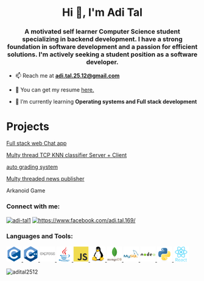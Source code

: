 <h1 align="center">Hi 👋, I'm Adi Tal</h1>
<h3 align="center">A motivated self learner Computer Science student specializing in backend 
development. I have a strong foundation in software development and a passion for 
efficient solutions. I'm actively seeking a student position as a software developer.</h3>

- 📫 Reach me at **adi.tal.25.12@gmail.com**

- 📄 You can get my resume [here.](https://drive.google.com/file/d/1eLj3_NmnGdpqZ6ohGxpy-a8N9kRRb4F0/view?usp=sharing)

- 🌱 I’m currently learning **Operating systems and Full stack development**


# Projects
 [Full stack web Chat app](https://github.com/adital2512/ADE-Chat)
 
 [Multy thread TCP KNN classifier Server + Client](https://github.com/adital2512/KNN-machineLearning-Classifier)
 
 [auto grading system](https://github.com/adital2512/os2-grading-system)
 
 [Multy threaded news publisher](https://github.com/adital2512/Multi-Threaded-News-Publisher)

 Arkanoid Game
 
 

<h3 align="left">Connect with me:</h3>
<p align="left">
<a href="https://linkedin.com/in/adi-tal1" target="blank"><img align="center" src="https://raw.githubusercontent.com/rahuldkjain/github-profile-readme-generator/master/src/images/icons/Social/linked-in-alt.svg" alt="adi-tal1" height="30" width="40" /></a>
<a href="https://fb.com/https://www.facebook.com/adi.tal.169/" target="blank"><img align="center" src="https://raw.githubusercontent.com/rahuldkjain/github-profile-readme-generator/master/src/images/icons/Social/facebook.svg" alt="https://www.facebook.com/adi.tal.169/" height="30" width="40" /></a>
</p>

<h3 align="left">Languages and Tools:</h3>
<p align="left">
   <a href="https://www.cprogramming.com/" target="_blank" rel="noreferrer"> <img src="https://raw.githubusercontent.com/devicons/devicon/master/icons/c/c-original.svg" alt="c" width="40" height="40"/> </a> 
  <a href="https://www.w3schools.com/cpp/" target="_blank" rel="noreferrer"> <img src="https://raw.githubusercontent.com/devicons/devicon/master/icons/cplusplus/cplusplus-original.svg" alt="cplusplus" width="40" height="40"/> </a> <a href="https://expressjs.com" target="_blank" rel="noreferrer"> <img src="https://raw.githubusercontent.com/devicons/devicon/master/icons/express/express-original-wordmark.svg" alt="express" width="40" height="40"/> </a> <a href="https://www.java.com" target="_blank" rel="noreferrer"> <img src="https://raw.githubusercontent.com/devicons/devicon/master/icons/java/java-original.svg" alt="java" width="40" height="40"/> </a> <a href="https://developer.mozilla.org/en-US/docs/Web/JavaScript" target="_blank" rel="noreferrer"> <img src="https://raw.githubusercontent.com/devicons/devicon/master/icons/javascript/javascript-original.svg" alt="javascript" width="40" height="40"/> </a> <a href="https://www.linux.org/" target="_blank" rel="noreferrer"> <img src="https://raw.githubusercontent.com/devicons/devicon/master/icons/linux/linux-original.svg" alt="linux" width="40" height="40"/> </a> <a href="https://www.mongodb.com/" target="_blank" rel="noreferrer"> <img src="https://raw.githubusercontent.com/devicons/devicon/master/icons/mongodb/mongodb-original-wordmark.svg" alt="mongodb" width="40" height="40"/> </a> <a href="https://www.mysql.com/" target="_blank" rel="noreferrer"> <img src="https://raw.githubusercontent.com/devicons/devicon/master/icons/mysql/mysql-original-wordmark.svg" alt="mysql" width="40" height="40"/> </a> <a href="https://nodejs.org" target="_blank" rel="noreferrer"> <img src="https://raw.githubusercontent.com/devicons/devicon/master/icons/nodejs/nodejs-original-wordmark.svg" alt="nodejs" width="40" height="40"/> </a> <a href="https://www.python.org" target="_blank" rel="noreferrer"> <img src="https://raw.githubusercontent.com/devicons/devicon/master/icons/python/python-original.svg" alt="python" width="40" height="40"/> </a> <a href="https://reactjs.org/" target="_blank" rel="noreferrer"> <img src="https://raw.githubusercontent.com/devicons/devicon/master/icons/react/react-original-wordmark.svg" alt="react" width="40" height="40"/> </a> </p>

<p><img align="center" src="https://github-readme-stats.vercel.app/api/top-langs?username=adital2512&show_icons=true&locale=en&layout=compact" alt="adital2512" /></p>
